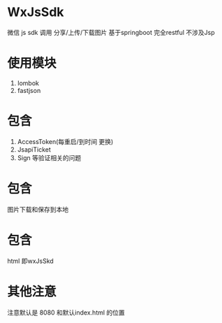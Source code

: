 # WxJsSdk
微信 js sdk 调用 分享/上传/下载图片 基于springboot 
完全restful 不涉及Jsp

# 使用模块
1. lombok
2. fastjson

# 包含 
1. AccessToken(每重启/到时间 更换)
2. JsapiTicket
3. Sign 等验证相关的问题

# 包含 
图片下载和保存到本地

# 包含 
html 即wxJsSkd
# 其他注意
注意默认是 8080
和默认index.html 的位置
